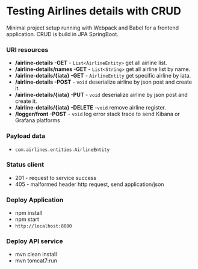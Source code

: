 # Testing Airlines details with CRUD

Minimal project setup running with Webpack and Babel for a frontend application.
CRUD is build in JPA SpringBoot.

### URI resources
- **/airline-details -GET** - `List<AirlineEntity>` get all airline list.
- **/airline-details/names -GET** - `List<String>` get all airline list by name.
- **/airline-details/{iata} -GET** - `AirlineEntity` get specific airline by iata.
- **/airline-details -POST** - `void` deserialize airline by json post and create it.
- **/airline-details/{iata} -PUT** - `void` deserialize airline by json post and create it.
- **/airline-details/{iata} -DELETE** -`void` remove airline register.
- **/logger/front -POST** - `void` log error stack trace to send Kibana or Grafana platforms

### Payload data
- `com.airlines.entities.AirlineEntity`

### Status client
- 201 - request to service success
- 405 - malformed header http request, send application/json

### Deploy Application
* npm install
* npm start
* `http://localhost:8080`

### Deploy API service
* mvn clean install
* mvn tomcat7:run
